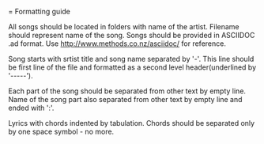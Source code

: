 = Formatting guide

All songs should be located in folders with name of the artist. Filename should represent name of the song.
Songs should be provided in ASCIIDOC .ad format.
Use http://www.methods.co.nz/asciidoc/ for reference.

Song starts with srtist title and song name separated by '-'. This line should be first line of the file and formatted as a second level header(underlined by '-----').

Each part of the song should be separated from other text by empty line. Name of the song part also separated from other text by empty line and ended with ':'.

Lyrics with chords indented by tabulation. Chords should be separated only by one space symbol - no more.
